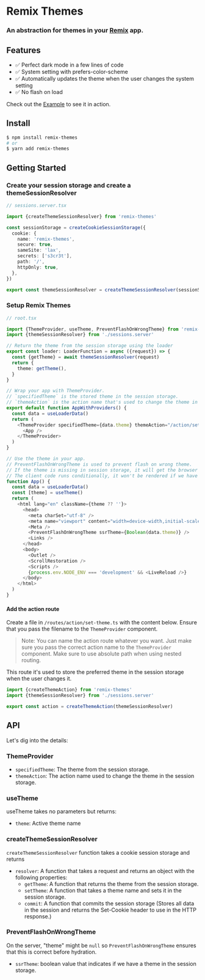 # Remix Themes

### An abstraction for themes in your [Remix](https://remix.run/) app.

## Features

- ✅ Perfect dark mode in a few lines of code
- ✅ System setting with prefers-color-scheme
- ✅ Automatically updates the theme when the user changes the system setting
- ✅ No flash on load

Check out the
[Example](https://github.com/abereghici/remix-themes/tree/main/demo) to see it
in action.

## Install

```bash
$ npm install remix-themes
# or
$ yarn add remix-themes
```

## Getting Started

### Create your session storage and create a themeSessionResolver

```ts
// sessions.server.tsx

import {createThemeSessionResolver} from 'remix-themes'

const sessionStorage = createCookieSessionStorage({
  cookie: {
    name: 'remix-themes',
    secure: true,
    sameSite: 'lax',
    secrets: ['s3cr3t'],
    path: '/',
    httpOnly: true,
  },
})

export const themeSessionResolver = createThemeSessionResolver(sessionStorage)
```

### Setup Remix Themes

```ts
// root.tsx

import {ThemeProvider, useTheme, PreventFlashOnWrongTheme} from 'remix-themes'
import {themeSessionResolver} from './sessions.server'

// Return the theme from the session storage using the loader
export const loader: LoaderFunction = async ({request}) => {
  const {getTheme} = await themeSessionResolver(request)
  return {
    theme: getTheme(),
  }
}

// Wrap your app with ThemeProvider.
// `specifiedTheme` is the stored theme in the session storage.
// `themeAction` is the action name that's used to change the theme in the session storage.
export default function AppWithProviders() {
  const data = useLoaderData()
  return (
    <ThemeProvider specifiedTheme={data.theme} themeAction="/action/set-theme">
      <App />
    </ThemeProvider>
  )
}

// Use the theme in your app.
// PreventFlashOnWrongTheme is used to prevent flash on wrong theme.
// If the theme is missing in session storage, it will get the browser theme.
// The client code runs conditionally, it won't be rendered if we have a theme in session storage.
function App() {
  const data = useLoaderData()
  const [theme] = useTheme()
  return (
    <html lang="en" className={theme ?? ''}>
      <head>
        <meta charSet="utf-8" />
        <meta name="viewport" content="width=device-width,initial-scale=1" />
        <Meta />
        <PreventFlashOnWrongTheme ssrTheme={Boolean(data.theme)} />
        <Links />
      </head>
      <body>
        <Outlet />
        <ScrollRestoration />
        <Scripts />
        {process.env.NODE_ENV === 'development' && <LiveReload />}
      </body>
    </html>
  )
}
```

#### Add the action route

Create a file in `/routes/action/set-theme.ts` with the content below. Ensure
that you pass the filename to the `ThemeProvider` component.

> Note: You can name the action route whatever you want. Just make sure you pass
> the correct action name to the `ThemeProvider` component. Make sure to use
> absolute path when using nested routing.

This route it's used to store the preferred theme in the session storage when
the user changes it.

```ts
import {createThemeAction} from 'remix-themes'
import {themeSessionResolver} from './sessions.server'

export const action = createThemeAction(themeSessionResolver)
```

## API

Let's dig into the details:

### ThemeProvider

- `specifiedTheme`: The theme from the session storage.
- `themeAction`: The action name used to change the theme in the session
  storage.

### useTheme

useTheme takes no parameters but returns:

- `theme`: Active theme name

### createThemeSessionResolver

`createThemeSessionResolver` function takes a cookie session storage and returns

- `resolver`: A function that takes a request and returns an object with the
  following properties:
  - `getTheme`: A function that returns the theme from the session storage.
  - `setTheme`: A function that takes a theme name and sets it in the session
    storage.
  - `commit`: A function that commits the session storage (Stores all data in
    the session and returns the Set-Cookie header to use in the HTTP response.)

### PreventFlashOnWrongTheme

On the server, "theme" might be `null` so `PreventFlashOnWrongTheme` ensures
that this is correct before hydration.

- `ssrTheme`: boolean value that indicates if we have a theme in the session
  storage.
